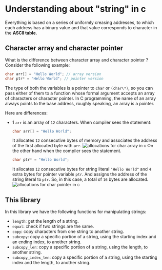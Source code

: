 # Understanding about "string" in c

Everything is based on a series of uniformly creasing addresses, to which each address has a binary value and that value corresponds to character in the **ASCII table**.


## Character array and character pointer 

What is the difference between character array and character pointer ? </br>
Consider the following example:

```c
char arr[] = "Hello World"; // array version
char ptr* = "Hello World"; // pointer version
```
The type of both the variables is a pointer to `char` or `(char\*)`, so you can pass either of them to a function whose formal argument accepts an array of characters or character pointer. In C programming, the name of an array always points to the base address, roughly speaking, an array is a pointer.

Here are differences:
- 1 `arr` is an array of `12` characters. When compiler sees the statement:
    ```c
    char arr[] = "Hello World";
    ```
    It allocates `12` consecutive bytes of memory and associates the address of the first allocated byte with `arr`.
    ![allocations for char array in c](https://overiq.com/media/uploads/character-array-in-memory-1504599203175.png)
    On the other hand when the compiler sees the statement.
    ```c
    char ptr* = "Hello World";
    ```
    It allocates `12` consecutive bytes for string literal `"Hello World"` and `4` extra bytes for pointer variable `ptr`. And assigns the address of the string literal to `ptr`. So, in this case, a total of `16` bytes are allocated.
    ![allocations for char pointer in c](https://overiq.com/media/uploads/2020/07/26/character-pointer-and-string-literal-1504599248003.png)

## This library

In this library we have the following functions for manipulating strings:
- `length`: get the length of a string.
- `equal`: check if two strings are the same.
- `copy`: copy characters from one string to another string.
- `subcopy`: copy a specific portion of a string, using the starting index and an ending index, to another string.
- `subcopy_len`: copy a specific portion of a string, using the length, to another string.
- `subcopy_index_len`: copy a specific portion of a string, using the starting index and the length, to another string.